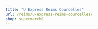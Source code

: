 ```yaml
---
title: "U Express Reims Courcelles"
url: /reims/u-express-reims-courcelles/
shop: supermarché
---
```


